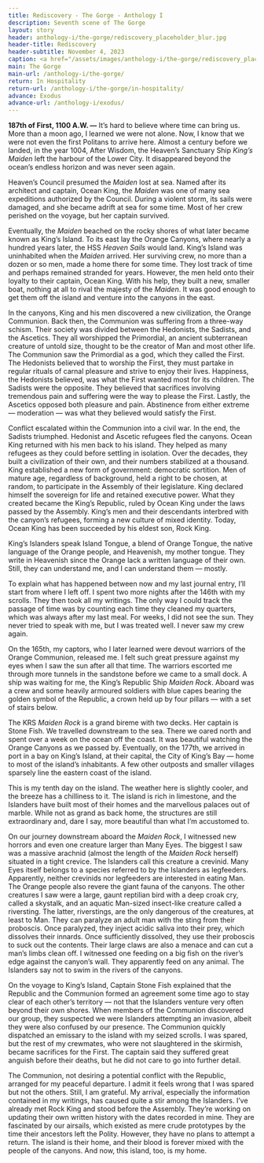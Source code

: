 ```yaml
---
title: Rediscovery - The Gorge - Anthology I
description: Seventh scene of The Gorge
layout: story
header: anthology-i/the-gorge/rediscovery_placeholder_blur.jpg
header-title: Rediscovery
header-subtitle: November 4, 2023
caption: <a href="/assets/images/anthology-i/the-gorge/rediscovery_placeholder.jpg" target="_blank">AI placeholder artwork</a> generated using <a href="https://creator.nightcafe.studio/creation/h4jPQ7wqzzzTRzrIXxGw" target="_blank">SDXL 1.0</a> — <a href="https://creativecommons.org/publicdomain/zero/1.0/" target="_blank">CC0 1.0</a>
main: The Gorge
main-url: /anthology-i/the-gorge/
return: In Hospitality
return-url: /anthology-i/the-gorge/in-hospitality/
advance: Exodus
advance-url: /anthology-i/exodus/
---
```


**187th of First, 1100 A.W. —** It’s hard to believe where time can bring us. More than a moon ago, I learned we were not alone. Now, I know that we were not even the first Politans to arrive here. Almost a century before we landed, in the year 1004, After Wisdom, the Heaven’s Sanctuary Ship *King’s Maiden* left the harbour of the Lower City. It disappeared beyond the ocean’s endless horizon and was never seen again.

Heaven’s Council presumed the *Maiden* lost at sea. Named after its architect and captain, Ocean King, the *Maiden* was one of many sea expeditions authorized by the Council. During a violent storm, its sails were damaged, and she became adrift at sea for some time. Most of her crew perished on the voyage, but her captain survived.

Eventually, the *Maiden* beached on the rocky shores of what later became known as King’s Island. To its east lay the Orange Canyons, where nearly a hundred years later, the HSS *Heaven Sails* would land. King’s Island was uninhabited when the *Maiden* arrived. Her surviving crew, no more than a dozen or so men, made a home there for some time. They lost track of time and perhaps remained stranded for years. However, the men held onto their loyalty to their captain, Ocean King. With his help, they built a new, smaller boat, nothing at all to rival the majesty of the *Maiden*. It was good enough to get them off the island and venture into the canyons in the east.

In the canyons, King and his men discovered a new civilization, the Orange Communion. Back then, the Communion was suffering from a three-way schism. Their society was divided between the Hedonists, the Sadists, and the Ascetics. They all worshipped the Primordial, an ancient subterranean creature of untold size, thought to be the creator of Man and most other life. The Communion saw the Primordial as a god, which they called the First. The Hedonists believed that to worship the First, they must partake in regular rituals of carnal pleasure and strive to enjoy their lives. Happiness, the Hedonists believed, was what the First wanted most for its children. The Sadists were the opposite. They believed that sacrifices involving tremendous pain and suffering were the way to please the First. Lastly, the Ascetics opposed both pleasure and pain. Abstinence from either extreme — moderation — was what they believed would satisfy the First.

Conflict escalated within the Communion into a civil war. In the end, the Sadists triumphed. Hedonist and Ascetic refugees fled the canyons. Ocean King returned with his men back to his island. They helped as many refugees as they could before settling in isolation. Over the decades, they built a civilization of their own, and their numbers stabilized at a thousand. King established a new form of government: democratic sortition. Men of mature age, regardless of background, held a right to be chosen, at random, to participate in the Assembly of their legislature. King declared himself the sovereign for life and retained executive power. What they created became the King’s Republic, ruled by Ocean King under the laws passed by the Assembly. King’s men and their descendants interbred with the canyon’s refugees, forming a new culture of mixed identity. Today, Ocean King has been succeeded by his eldest son, Rock King.

King’s Islanders speak Island Tongue, a blend of Orange Tongue, the native language of the Orange people, and Heavenish, my mother tongue. They write in Heavenish since the Orange lack a written language of their own. Still, they can understand me, and I can understand them — mostly.

To explain what has happened between now and my last journal entry, I’ll start from where I left off. I spent two more nights after the 146th with my scrolls. They then took all my writings. The only way I could track the passage of time was by counting each time they cleaned my quarters, which was always after my last meal. For weeks, I did not see the sun. They never tried to speak with me, but I was treated well. I never saw my crew again.

On the 165th, my captors, who I later learned were devout warriors of the Orange Communion, released me. I felt such great pressure against my eyes when I saw the sun after all that time. The warriors escorted me through more tunnels in the sandstone before we came to a small dock. A ship was waiting for me, the King’s Republic Ship *Maiden Rock*. Aboard was a crew and some heavily armoured soldiers with blue capes bearing the golden symbol of the Republic, a crown held up by four pillars — with a set of stairs below.

The KRS *Maiden Rock* is a grand bireme with two decks. Her captain is Stone Fish. We travelled downstream to the sea. There we oared north and spent over a week on the ocean off the coast. It was beautiful watching the Orange Canyons as we passed by. Eventually, on the 177th, we arrived in port in a bay on King’s Island, at their capital, the City of King’s Bay — home to most of the island’s inhabitants. A few other outposts and smaller villages sparsely line the eastern coast of the island.

This is my tenth day on the island. The weather here is slightly cooler, and the breeze has a chilliness to it. The island is rich in limestone, and the Islanders have built most of their homes and the marvellous palaces out of marble. While not as grand as back home, the structures are still extraordinary and, dare I say, more beautiful than what I’m accustomed to.

On our journey downstream aboard the *Maiden Rock*, I witnessed new horrors and even one creature larger than Many Eyes. The biggest I saw was a massive arachnid (almost the length of the *Maiden Rock* herself) situated in a tight crevice. The Islanders call this creature a crevinid. Many Eyes itself belongs to a species referred to by the Islanders as legfeeders. Apparently, neither crevinids nor legfeeders are interested in eating Man. The Orange people also revere the giant fauna of the canyons. The other creatures I saw were a large, gaunt reptilian bird with a deep croak cry, called a skystalk, and an aquatic Man-sized insect-like creature called a riversting. The latter, riverstings, are the only dangerous of the creatures, at least to Man. They can paralyze an adult man with the sting from their proboscis. Once paralyzed, they inject acidic saliva into their prey, which dissolves their innards. Once sufficiently dissolved, they use their proboscis to suck out the contents. Their large claws are also a menace and can cut a man’s limbs clean off. I witnessed one feeding on a big fish on the river’s edge against the canyon’s wall. They apparently feed on any animal. The Islanders say not to swim in the rivers of the canyons.

On the voyage to King’s Island, Captain Stone Fish explained that the Republic and the Communion formed an agreement some time ago to stay clear of each other’s territory — not that the Islanders venture very often beyond their own shores. When members of the Communion discovered our group, they suspected we were Islanders attempting an invasion, albeit they were also confused by our presence. The Communion quickly dispatched an emissary to the island with my seized scrolls. I was spared, but the rest of my crewmates, who were not slaughtered in the skirmish, became sacrifices for the First. The captain said they suffered great anguish before their deaths, but he did not care to go into further detail.

The Communion, not desiring a potential conflict with the Republic, arranged for my peaceful departure. I admit it feels wrong that I was spared but not the others. Still, I am grateful. My arrival, especially the information contained in my writings, has caused quite a stir among the Islanders. I’ve already met Rock King and stood before the Assembly. They’re working on updating their own written history with the dates recorded in mine. They are fascinated by our airsails, which existed as mere crude prototypes by the time their ancestors left the Polity. However, they have no plans to attempt a return. The island is their home, and their blood is forever mixed with the people of the canyons. And now, this island, too, is my home.